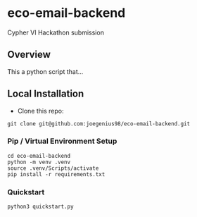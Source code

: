 # eco-email-backend
Cypher VI Hackathon submission

## Overview

This a python script that...

## Local Installation
* Clone this repo:
``` shell
git clone git@github.com:joegenius98/eco-email-backend.git
```

### Pip / Virtual Environment Setup
``` shell 
cd eco-email-backend
python -m venv .venv
source .venv/Scripts/activate
pip install -r requirements.txt
```

### Quickstart 
``` shell
python3 quickstart.py
```